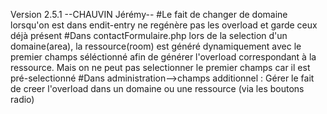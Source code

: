 Version 2.5.1  --CHAUVIN Jérémy--
#Le fait de changer de domaine lorsqu'on est dans endit-entry ne regénère pas les overload et garde ceux déjà présent
#Dans contactFormulaire.php lors de la selection d'un domaine(area), la ressource(room) est généré dynamiquement avec le premier champs séléctionné
	afin de générer l'overload correspondant à la ressource. Mais on ne peut pas selectionner le premier champs car il est pré-selectionné
#Dans administration-->champs additionnel : Gérer le fait de creer l'overload dans un domaine ou une ressource (via les boutons radio)
